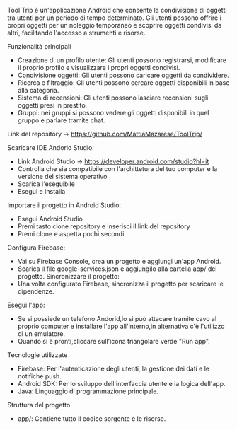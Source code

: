 Tool Trip è un'applicazione Android che consente la condivisione di oggetti tra utenti per un periodo di tempo determinato. 
Gli utenti possono offrire i propri oggetti per un noleggio temporaneo e scoprire oggetti condivisi da altri, facilitando l'accesso a strumenti e risorse.

Funzionalità principali

- Creazione di un profilo utente: Gli utenti possono registrarsi, modificare il proprio profilo e visualizzare i propri oggetti condivisi.
- Condivisione oggetti: Gli utenti possono caricare oggetti da condividere.
- Ricerca e filtraggio: Gli utenti possono cercare oggetti disponibili in base alla categoria.
- Sistema di recensioni: Gli utenti possono lasciare recensioni sugli oggetti presi in prestito.
- Gruppi: nei gruppi si possono vedere gli oggetti disponibili in quel gruppo e parlare tramite chat.

Link del repository -> https://github.com/MattiaMazarese/ToolTrip/

Scaricare IDE Andorid Studio:
- Link Android Studio -> https://developer.android.com/studio?hl=it
- Controlla che sia compatibile con l'archittetura del tuo computer e la versione del sistema operativo
- Scarica l'eseguibile
- Esegui e Installa
  
Importare il progetto in Android Studio:
- Esegui Android Studio
- Premi tasto clone repository e inserisci il link del repository
- Premi clone e aspetta pochi secondi
  
Configura Firebase:
- Vai su Firebase Console, crea un progetto e aggiungi un'app Android.
- Scarica il file google-services.json e aggiungilo alla cartella app/ del progetto.
Sincronizzare il progetto:
- Una volta configurato Firebase, sincronizza il progetto per scaricare le dipendenze.

Esegui l'app:
- Se si possiede un telefono Andorid,lo si può attacare tramite cavo al proprio computer e installare l'app all'interno,in alternativa c'è l'utilizzo di un emulatore.
- Quando si è pronti,cliccare sull'icona triangolare verde "Run app".
  
Tecnologie utilizzate
- Firebase: Per l'autenticazione degli utenti, la gestione dei dati e le notifiche push.
- Android SDK: Per lo sviluppo dell'interfaccia utente e la logica dell'app.
- Java: Linguaggio di programmazione principale.
  
Struttura del progetto
- app/: Contiene tutto il codice sorgente e le risorse.
  


